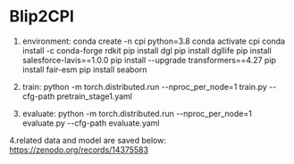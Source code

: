 # Blip2CPI

1. environment:
conda create -n cpi python=3.8
conda activate cpi
conda install -c conda-forge rdkit
pip install dgl
pip install dgllife
pip install salesforce-lavis==1.0.0
pip install --upgrade transformers==4.27
pip install fair-esm
pip install seaborn

3. train:
python -m torch.distributed.run --nproc_per_node=1 train.py --cfg-path pretrain_stage1.yaml

4. evaluate:
python -m torch.distributed.run --nproc_per_node=1 evaluate.py --cfg-path evaluate.yaml


4.related data and model are saved below:
https://zenodo.org/records/14375583
